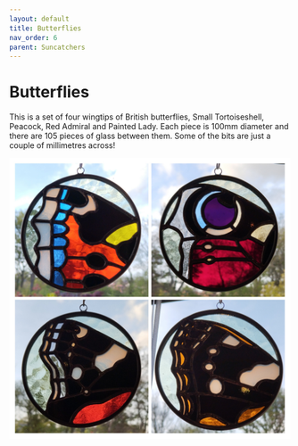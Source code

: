 ```yaml
---
layout: default
title: Butterflies
nav_order: 6
parent: Suncatchers
---
```


# Butterflies

This is a set of four wingtips of British butterflies, Small Tortoiseshell, Peacock, Red Admiral and Painted Lady. Each piece is 100mm diameter and there are 105 pieces of glass between them. Some of the bits are just a couple of millimetres across!

![Butterflies](/images/butterflies.jpg)
